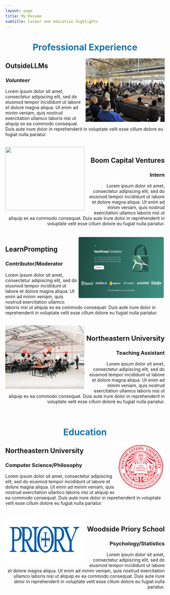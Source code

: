 ```yaml
---
layout: page
title: My Resume
subtitle: Career and education highlights
---
```


<div style="text-align: center; color: #1674ab;">
    <p>
      <h1>Professional Experience</h1>
    </p>
  </div>

<img src="/assets/img/outsidellms.png" align="right" width="250" height="200">

<div style="text-align: left;">
    <p>
      <h2>OutsideLLMs</h2> 
      <h3><i>Volunteer</i></h3>
    </p>
    <p>
      Lorem ipsum dolor sit amet, consectetur adipiscing elit, sed do eiusmod tempor incididunt ut labore et dolore magna aliqua. Ut enim ad minim veniam, quis nostrud exercitation ullamco laboris nisi ut aliquip ex ea commodo consequat. Duis aute irure dolor in reprehenderit in voluptate velit esse cillum dolore eu fugiat nulla pariatur.
    </p>
  </div><br>

<img src="/assets/img/bitf.png" align="left" width="250" height="200">

<div style="text-align: right;">
    <p>
      <h2>Boom Capital Ventures</h2>
      <h3>Intern</h3>
    </p>
    <p>
      Lorem ipsum dolor sit amet, consectetur adipiscing elit, sed do eiusmod tempor incididunt ut labore et dolore magna aliqua. Ut enim ad minim veniam, quis nostrud exercitation ullamco laboris nisi ut aliquip ex ea commodo consequat. Duis aute irure dolor in reprehenderit in voluptate velit esse cillum dolore eu fugiat nulla pariatur.
    </p>
  </div><br>

<img src="/assets/img/hackaprompt.png" align="right" width="275" height="200">

<div style="text-align: left;">
    <p>
      <h2>LearnPrompting</h2>
      <h3>Contributor/Moderator</h3>
    </p>
    <p>
      Lorem ipsum dolor sit amet, consectetur adipiscing elit, sed do eiusmod tempor incididunt ut labore et dolore magna aliqua. Ut enim ad minim veniam, quis nostrud exercitation ullamco laboris nisi ut aliquip ex ea commodo consequat. Duis aute irure dolor in reprehenderit in voluptate velit esse cillum dolore eu fugiat nulla pariatur.
    </p>
  </div><br>

<img src="/assets/img/taing.jpg" align="left" width="250" height="200">

<div style="text-align: right;">
    <p>
      <h2>Northeastern University</h2>
      <h3>Teaching Assistant</h3>
    </p>
    <p>
      Lorem ipsum dolor sit amet, consectetur adipiscing elit, sed do eiusmod tempor incididunt ut labore et dolore magna aliqua. Ut enim ad minim veniam, quis nostrud exercitation ullamco laboris nisi ut aliquip ex ea commodo consequat. Duis aute irure dolor in reprehenderit in voluptate velit esse cillum dolore eu fugiat nulla pariatur.
    </p>
  </div><br>

<div style="text-align: center; color: #1674ab;">
    <p>
      <h1>Education</h1>
    </p>
  </div>

<img src="/assets/img/neucircle.png" align="right" width="150" height="150">

  <div style="text-align: left;">
    <p>
      <h2>Northeastern University</h2>
      <h3>Computer Science/Philosophy</h3>
    </p>
    <p>
      Lorem ipsum dolor sit amet, consectetur adipiscing elit, sed do eiusmod tempor incididunt ut labore et dolore magna aliqua. Ut enim ad minim veniam, quis nostrud exercitation ullamco laboris nisi ut aliquip ex ea commodo consequat. Duis aute irure dolor in reprehenderit in voluptate velit esse cillum dolore eu fugiat nulla pariatur.
    </p>
  </div><br>

<img src="/assets/img/priorylogo.png" align="left" width="250" height="150">

  <div style="text-align: right;">
    <p>
      <h2>Woodside Priory School</h2>
      <h3>Psychology/Statistics</h3>
    </p>
    <p>
      Lorem ipsum dolor sit amet, consectetur adipiscing elit, sed do eiusmod tempor incididunt ut labore et dolore magna aliqua. Ut enim ad minim veniam, quis nostrud exercitation ullamco laboris nisi ut aliquip ex ea commodo consequat. Duis aute irure dolor in reprehenderit in voluptate velit esse cillum dolore eu fugiat nulla pariatur.
    </p>
  </div><br>